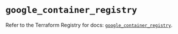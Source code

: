# `google_container_registry`

Refer to the Terraform Registry for docs: [`google_container_registry`](https://registry.terraform.io/providers/hashicorp/google-beta/6.38.0/docs/resources/google_container_registry).
